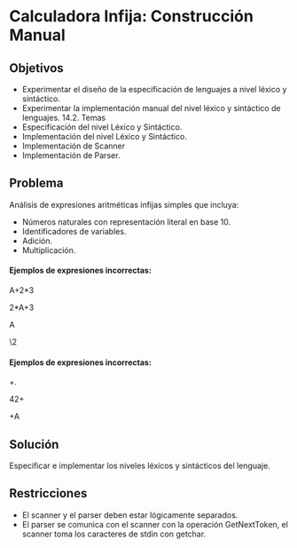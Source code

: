 # Calculadora Infija: Construcción Manual

## Objetivos
* Experimentar el diseño de la especificación de lenguajes a nivel léxico y
sintáctico.
* Experimentar la implementación manual del nivel léxico y sintáctico de
lenguajes.
14.2. Temas
* Especificación del nivel Léxico y Sintáctico.
* Implementación del nivel Léxico y Sintáctico.
* Implementación de Scanner
* Implementación de Parser.
## Problema
Análisis de expresiones aritméticas infijas simples que incluya:
* Números naturales con representación literal en base 10.
* Identificadores de variables.
* Adición.
* Multiplicación.

#### Ejemplos de expresiones incorrectas:
A+2*3

2*A+3

A

\2
#### Ejemplos de expresiones incorrectas:

+.

42+

+A
## Solución
Especificar e implementar los niveles léxicos y sintácticos del lenguaje.
## Restricciones
* El scanner y el parser deben estar lógicamente separados.
* El parser se comunica con el scanner con la operación GetNextToken, el
scanner toma los caracteres de stdin con getchar.
